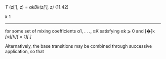 
_T_ (z[′], z) = _αkBk(z[′], z)_ (11.42)

_k_ 1


-----

for some set of mixing coefficients α1, . . ., αK satisfying αk ⩾ 0 and [�]k _[α][k][ = 1][.]_

Alternatively, the base transitions may be combined through successive application,
so that
